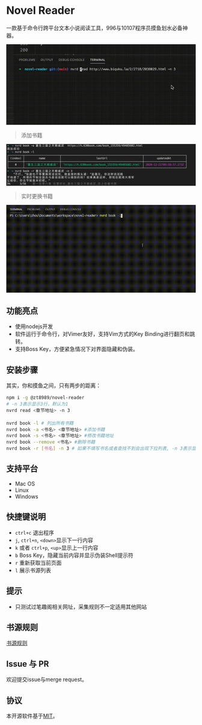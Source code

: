 # Novel Reader

一款基于命令行跨平台文本小说阅读工具，996与10107程序员摸鱼划水必备神器。

![demo1](./demo/01.gif)

> 添加书籍

![demo2](./demo/02.jpg)

> 实时更换书籍

![demo2](./demo/03.gif)

## 功能亮点

* 使用nodejs开发
* 软件运行于命令行，对Vimer友好，支持Vim方式的Key Binding进行翻页和跳转。
* 支持Boss Key，方便紧急情况下对界面隐藏和伪装。

## 安装步骤

其实，你和摸鱼之间，只有两步的距离：

```bash
npm i -g @zt8989/novel-reader
# -n 3表示显示3行，默认为1
nvrd read <章节地址> -n 3

nvrd book -l # 列出所有书籍
nvrd book -a <书名> <章节地址> #添加书籍
nvrd book -s <书名> <章节地址> #修改书籍地址
nvrd book --remove <书名> #删除书籍
nvrd book -r [书名] -n 3 # 如果不填写书名或者查找不到会出现下拉列表, -n 3表示显示3行，默认为1
```

## 支持平台
* Mac OS
* Linux
* Windows

## 快捷键说明

* `ctrl+c` 退出程序
* `j`, `ctrl+n`, `<down>`显示下一行内容
* `k` 或者 `ctrl+p`, `<up>`显示上一行内容
* `b` Boss Key，隐藏当前内容并显示伪装Shell提示符
* `r` 重新获取当前页面
* `l` 展示书源列表
## 提示

* 只测试过笔趣阁相关网址，采集规则不一定适用其他网站

## 书源规则

[书源规则](./SOURCE.md)

## Issue 与 PR

欢迎提交issue与merge request。

## 协议

本开源软件基于[MIT](#)。